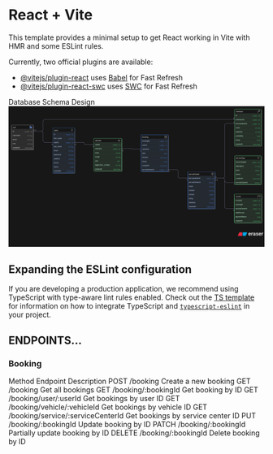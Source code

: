 # React + Vite

This template provides a minimal setup to get React working in Vite with HMR and some ESLint rules.

Currently, two official plugins are available:

- [@vitejs/plugin-react](https://github.com/vitejs/vite-plugin-react/blob/main/packages/plugin-react) uses [Babel](https://babeljs.io/) for Fast Refresh
- [@vitejs/plugin-react-swc](https://github.com/vitejs/vite-plugin-react/blob/main/packages/plugin-react-swc) uses [SWC](https://swc.rs/) for Fast Refresh

Database Schema Design
![alt text](diagram-export-9-3-2025-3_21_13-PM.png)
## Expanding the ESLint configuration

If you are developing a production application, we recommend using TypeScript with type-aware lint rules enabled. Check out the [TS template](https://github.com/vitejs/vite/tree/main/packages/create-vite/template-react-ts) for information on how to integrate TypeScript and [`typescript-eslint`](https://typescript-eslint.io) in your project.

## ENDPOINTS...
### Booking

Method	      Endpoint	                              Description
POST	      /booking	                          Create a new booking
GET	          /booking	                             Get all bookings
GET	      /booking/:bookingId	                     Get booking by ID
GET	     /booking/user/:userId	                 Get bookings by user ID
GET	   /booking/vehicle/:vehicleId	           Get bookings by vehicle ID
GET	  /booking/service/:serviceCenterId	   Get bookings by service center ID
PUT	    /booking/:bookingId	                       Update booking by ID
PATCH	/booking/:bookingId	               Partially update booking by ID
DELETE	/booking/:bookingId	                   Delete booking by ID